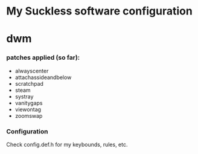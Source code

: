 # My Suckless software configuration

# dwm
### patches applied (so far):
- alwayscenter
- attachassideandbelow
- scratchpad
- steam
- systray
- vanitygaps
- viewontag
- zoomswap

### Configuration
Check config.def.h for my keybounds, rules, etc.
